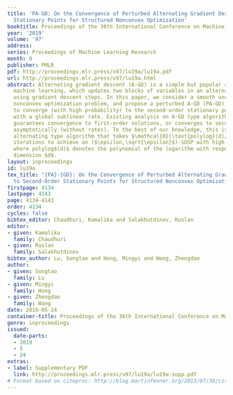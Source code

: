 ```yaml
---
title: 'PA-GD: On the Convergence of Perturbed Alternating Gradient Descent to Second-Order
  Stationary Points for Structured Nonconvex Optimization'
booktitle: Proceedings of the 36th International Conference on Machine Learning
year: '2019'
volume: '97'
address: 
series: Proceedings of Machine Learning Research
month: 0
publisher: PMLR
pdf: http://proceedings.mlr.press/v97/lu19a/lu19a.pdf
url: http://proceedings.mlr.press/v97/lu19a.html
abstract: Alternating gradient descent (A-GD) is a simple but popular algorithm in
  machine learning, which updates two blocks of variables in an alternating manner
  using gradient descent steps. In this paper, we consider a smooth unconstrained
  nonconvex optimization problem, and propose a perturbed A-GD (PA-GD) which is able
  to converge (with high probability) to the second-order stationary points (SOSPs)
  with a global sublinear rate. Existing analysis on A-GD type algorithm either only
  guarantees convergence to first-order solutions, or converges to second-order solutions
  asymptotically (without rates). To the best of our knowledge, this is the first
  alternating type algorithm that takes $\mathcal{O}(\text{polylog}(d)/\epsilon^2)$
  iterations to achieve an ($\epsilon,\sqrt{\epsilon}$)-SOSP with high probability,
  where polylog$(d)$ denotes the polynomial of the logarithm with respect to problem
  dimension $d$.
layout: inproceedings
id: lu19a
tex_title: "{PA}-{GD}: On the Convergence of Perturbed Alternating Gradient Descent
  to Second-Order Stationary Points for Structured Nonconvex Optimization"
firstpage: 4134
lastpage: 4143
page: 4134-4143
order: 4134
cycles: false
bibtex_editor: Chaudhuri, Kamalika and Salakhutdinov, Ruslan
editor:
- given: Kamalika
  family: Chaudhuri
- given: Ruslan
  family: Salakhutdinov
bibtex_author: Lu, Songtao and Hong, Mingyi and Wang, Zhengdao
author:
- given: Songtao
  family: Lu
- given: Mingyi
  family: Hong
- given: Zhengdao
  family: Wang
date: 2019-05-24
container-title: Proceedings of the 36th International Conference on Machine Learning
genre: inproceedings
issued:
  date-parts:
  - 2019
  - 5
  - 24
extras:
- label: Supplementary PDF
  link: http://proceedings.mlr.press/v97/lu19a/lu19a-supp.pdf
# Format based on citeproc: http://blog.martinfenner.org/2013/07/30/citeproc-yaml-for-bibliographies/
---
```

